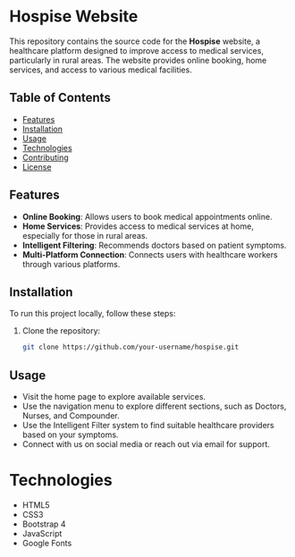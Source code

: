 # Hospise Website

This repository contains the source code for the **Hospise** website, a healthcare platform designed to improve access to medical services, particularly in rural areas. The website provides online booking, home services, and access to various medical facilities.

## Table of Contents
- [Features](#features)
- [Installation](#installation)
- [Usage](#usage)
- [Technologies](#technologies)
- [Contributing](#contributing)
- [License](#license)

## Features

- **Online Booking**: Allows users to book medical appointments online.
- **Home Services**: Provides access to medical services at home, especially for those in rural areas.
- **Intelligent Filtering**: Recommends doctors based on patient symptoms.
- **Multi-Platform Connection**: Connects users with healthcare workers through various platforms.

## Installation

To run this project locally, follow these steps:

1. Clone the repository:
   ```bash
   git clone https://github.com/your-username/hospise.git
##  Usage
- Visit the home page to explore available services.
- Use the navigation menu to explore different sections, such as Doctors, Nurses, and Compounder.
- Use the Intelligent Filter system to find suitable healthcare providers based on your symptoms.
- Connect with us on social media or reach out via email for support.
# Technologies
- HTML5
- CSS3
- Bootstrap 4
- JavaScript
- Google Fonts
